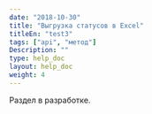 ```yaml
---
date: "2018-10-30"
title: "Выгрузка статусов в Excel"
titleEn: "test3"
tags: ["api", "метод"]
Description: ""
type: help_doc
layout: help_doc
weight: 4
---
```


Раздел в разработке.